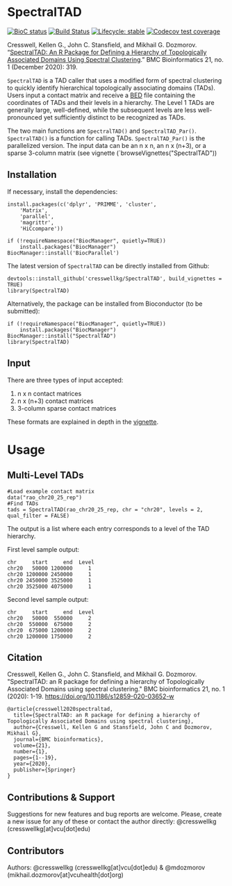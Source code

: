 # SpectralTAD
<!-- badges: start -->
  [![BioC status](http://www.bioconductor.org/shields/build/release/bioc/SpectralTAD.svg)](https://bioconductor.org/checkResults/release/bioc-LATEST/SpectralTAD)
  [![Build Status](https://travis-ci.org/cresswellkg/SpectralTAD.svg?branch=master)](https://travis-ci.org/cresswellkg/SpectralTAD)
[![Lifecycle: stable](https://img.shields.io/badge/lifecycle-stable-brightgreen.svg)](https://www.tidyverse.org/lifecycle/#stable)
[![Codecov test coverage](https://codecov.io/gh/cresswellkg/SpectralTAD/branch/master/graph/badge.svg)](https://codecov.io/gh/cresswellkg/SpectralTAD?branch=master)
<!-- badges: end -->

Cresswell, Kellen G., John C. Stansfield, and Mikhail G. Dozmorov. “[SpectralTAD: An R Package for Defining a Hierarchy of Topologically Associated Domains Using Spectral Clustering](https://doi.org/10.1186/s12859-020-03652-w).” BMC Bioinformatics 21, no. 1 (December 2020): 319.


`SpectralTAD` is a TAD caller that uses a modified form of spectral clustering 
to quickly identify hierarchical topologically associating domains (TADs). 
Users input a contact matrix and receive a [BED](https://genome.ucsc.edu/FAQ/FAQformat.html#format1) file 
containing the coordinates of TADs and their levels in a hierarchy.
The Level 1 TADs are generally large, well-defined, while the subsequent levels
are less well-pronounced yet sufficiently distinct to be recognized as TADs.

The two main functions are `SpectralTAD()` and `SpectralTAD_Par()`. 
`SpectralTAD()` is a function for calling TADs. `SpectralTAD_Par()` 
is the parallelized version. The input data can be an n x n, 
an n x (n+3), or a sparse 3-column matrix (see vignette (`browseVignettes("SpectralTAD"))

## Installation

If necessary, install the dependencies:

```
install.packages(c('dplyr', 'PRIMME', 'cluster',
    'Matrix',
    'parallel',
    'magrittr',
    'HiCcompare'))

if (!requireNamespace("BiocManager", quietly=TRUE))
    install.packages("BiocManager")
BiocManager::install('BiocParallel')
```


The latest version of `SpectralTAD` can be directly installed from Github:

```
devtools::install_github('cresswellkg/SpectralTAD', build_vignettes = TRUE)
library(SpectralTAD)
```

Alternatively, the package can be installed from Bioconductor (to be submitted):

```
if (!requireNamespace("BiocManager", quietly=TRUE))
    install.packages("BiocManager")
BiocManager::install("SpectralTAD")
library(SpectralTAD)
```

## Input

There are three types of input accepted:

1. n x n contact matrices
2. n x (n+3) contact matrices
3. 3-column sparse contact matrices

These formats are explained in depth in the [vignette](vignettes/SpectralTAD.Rmd).

# Usage

## Multi-Level TADs

```
#Load example contact matrix
data("rao_chr20_25_rep")
#Find TADs
tads = SpectralTAD(rao_chr20_25_rep, chr = "chr20", levels = 2, qual_filter = FALSE)
```

The output is a list where each entry corresponds to a level of the TAD hierarchy.

First level sample output:

```
chr     start     end  Level
chr20   50000 1200000     1
chr20 1200000 2450000     1
chr20 2450000 3525000     1
chr20 3525000 4075000     1
```

Second level sample output:

```
chr     start     end  Level
chr20   50000  550000     2
chr20  550000  675000     2
chr20  675000 1200000     2
chr20 1200000 1750000     2
```

## Citation

Cresswell, Kellen G., John C. Stansfield, and Mikhail G. Dozmorov. "SpectralTAD: an R package for defining a hierarchy of Topologically Associated Domains using spectral clustering." BMC bioinformatics 21, no. 1 (2020): 1-19. https://doi.org/10.1186/s12859-020-03652-w

```
@article{cresswell2020spectraltad,
  title={SpectralTAD: an R package for defining a hierarchy of Topologically Associated Domains using spectral clustering},
  author={Cresswell, Kellen G and Stansfield, John C and Dozmorov, Mikhail G},
  journal={BMC bioinformatics},
  volume={21},
  number={1},
  pages={1--19},
  year={2020},
  publisher={Springer}
}
```

## Contributions & Support

Suggestions for new features and bug reports are welcome. Please, create a new 
issue for any of these or contact the author directly: 
@cresswellkg (cresswellkg[at]vcu[dot]edu)

## Contributors

Authors: @cresswellkg (cresswellkg[at]vcu[dot]edu) & @mdozmorov (mikhail.dozmorov[at]vcuhealth[dot]org)
